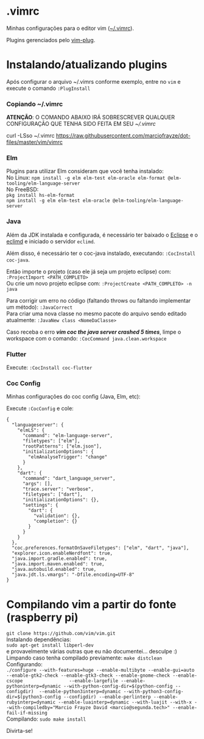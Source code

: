 # .vimrc
Minhas configurações para o editor vim ([~/.vimrc](vimrc)).

Plugins gerenciados pelo [vim-plug](https://github.com/junegunn/vim-plug).

# Instalando/atualizando plugins
Após configurar o arquivo ~/.vimrs conforme exemplo, entre no `vim` e execute o comando `:PlugInstall` 

### Copiando ~/.vimrc

**ATENÇÃO**: O COMANDO ABAIXO IRÁ SOBRESCREVER QUALQUER CONFIGURAÇÃO QUE TENHA SIDO FEITA EM SEU *~/.vimrc*

curl -LSso ~/.vimrc https://raw.githubusercontent.com/marciofrayze/dot-files/master/vim/vimrc

### Elm

Plugins para utilizar Elm consideram que você tenha instalado:  
No Linux: `npm install -g elm elm-test elm-oracle elm-format @elm-tooling/elm-language-server`  
No FreeBSD:  
`pkg install hs-elm-format`  
`npm install -g elm elm-test elm-oracle @elm-tooling/elm-language-server`

### Java

Além da JDK instalada e configurada, é necessário ter baixado o [Eclipse](https://eclipse.org) e o [eclimd](http://eclim.org/install.html#installing-upgrading) e iniciado o servidor ```eclimd```.

Além disso, é necessário ter o coc-java instalado, executando: `:CocInstall coc-java`.

Então importe o projeto (caso ele já seja um projeto eclipse) com: ```:ProjectImport <PATH_COMPLETO>```  
Ou crie um novo projeto eclipse com: ```:ProjectCreate <PATH_COMPLETO> -n java```

Para corrigir um erro no código (faltando throws ou faltando implementar um método): ```:JavaCorrect```   
Para criar uma nova classe no mesmo pacote do arquivo sendo editado atualmente: ```:JavaNew class <NomeDaClasse>```   

Caso receba o erro __*vim coc the java server crashed 5 times*__, limpe o workspace com o comando:
```:CocCommand java.clean.workspace```

### Flutter

Execute: ```:CocInstall coc-flutter```

### Coc Config

Minhas configurações do coc config (Java, Elm, etc):

Execute ```:CocConfig``` e cole:

```
{
  "languageserver": {
    "elmLS": {
      "command": "elm-language-server",
      "filetypes": ["elm"],
      "rootPatterns": ["elm.json"],
      "initializationOptions": {
        "elmAnalyseTrigger": "change"
      }
    },
    "dart": {
      "command": "dart_language_server",
      "args": [],
      "trace.server": "verbose",
      "filetypes": ["dart"],
      "initializationOptions": {},
      "settings": {
        "dart": {
          "validation": {},
          "completion": {}
        }
      }
    }
  },
  "coc.preferences.formatOnSaveFiletypes": ["elm", "dart", "java"],
  "explorer.icon.enableNerdfont": true,
  "java.import.gradle.enabled": true,
  "java.import.maven.enabled": true,
  "java.autobuild.enabled": true,
  "java.jdt.ls.vmargs": "-Dfile.encoding=UTF-8"
}

```

# Compilando vim a partir do fonte (raspberry pi)

`git clone https://github.com/vim/vim.git`  
Instalando dependências:  
`sudo apt-get install libperl-dev`  
e provavelmente várias outras que eu não documentei... desculpe :)  
Limpando caso tenha compilado previamente: `make distclean`  
Configurando:  
`./configure --with-features=huge --enable-multibyte --enable-gui=auto --enable-gtk2-check --enable-gtk3-check --enable-gnome-check --enable-cscope                 --enable-largefile --enable-pythoninterp=dynamic --with-python-config-dir=$(python-config --configdir)  --enable-python3interp=dynamic --with-python3-config-dir=$(python3-config --configdir) --enable-perlinterp --enable-rubyinterp=dynamic --enable-luainterp=dynamic --with-luajit --with-x --with-compiledby="Marcio Frayze David <marcio@segunda.tech>" --enable-fail-if-missing
`  
Compilando:  `sudo make install`  

Divirta-se!
